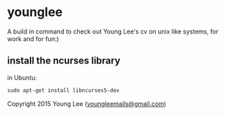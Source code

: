 # younglee
A build in command to check out Young Lee's cv on unix like systems, for work and for fun:)

## install the ncurses library
in Ubuntu:
```markdown
sudo apt-get install libncurses5-dev
```

Copyright 2015 Young Lee (youngleemails@gmail.com)
